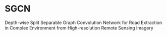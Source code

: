 # SGCN
Depth-wise Split Separable Graph Convolution Network for Road Extraction in Complex Environment from High-resolution Remote Sensing Imagery
